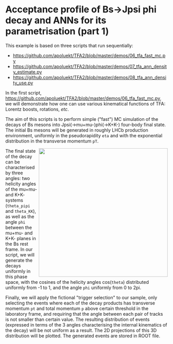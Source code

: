 # Acceptance profile of Bs->Jpsi phi decay and ANNs for its parametrisation (part 1)

This example is based on three scripts that run sequentially: 
   * https://github.com/apoluekt/TFA2/blob/master/demos/06_tfa_fast_mc.py
   * https://github.com/apoluekt/TFA2/blob/master/demos/07_tfa_ann_density_estimate.py
   * https://github.com/apoluekt/TFA2/blob/master/demos/08_tfa_ann_density_use.py

In the first script, https://github.com/apoluekt/TFA2/blob/master/demos/06_tfa_fast_mc.py, we will demonstrate how one can use various kinematical functions of TFA: Lorentz boosts, rotations, _etc_. 

The aim of this scripts is to perform simple ("fast") MC simulation of the decays of Bs mesons into Jpsi(->mu+mu-)phi(->K+K-) four-body final state. The initial Bs mesons will be generated in roughly LHCb production environment, uniformly in the pseudorapidity `eta` and with the exponential distribution in the transverse momentum `pT`. 

<img src="https://www.researchgate.net/profile/Amol_Dighe2/publication/45934706/figure/fig1/AS:669398557790229@1536608461930/The-description-of-the-angles-th-m-K-and-ph-in-the-angular-distribution-of-B-K.png" width="400" align="right">The final state of the decay can be characterised by three angles: two helicity angles of the mu+mu- and K+K- systems (`theta_pipi` and `theta_KK`), as well as the angle `phi` between the mu+mu- and K+K- planes in the Bs rest frame. In our script, we will generate the decays uniformly in this phase space, with the cosines of the helicity angles cos(`theta`) distributed uniformly from -1 to 1, and the angle `phi` uniformly from 0 to 2pi. 

Finally, we will apply the fictional "trigger selection" to our sample, only selecting the events where each of the decay products has transverse momentum `pt` and total momentum `p` above certain threshold in the laboratory frame, and requiring that the angle between each pair of tracks is not smaller than certain value. The resulting distribution of events (expressed in terms of the 3 angles characterising the internal kinematics of the decay) will be not uniform as a result. The 2D projections of this 3D distribution will be plotted. The generated events are stored in ROOT file. 
